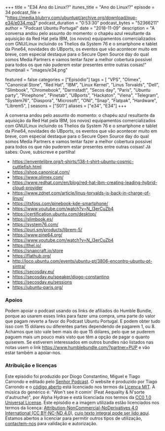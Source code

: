 +++
title = "E34 Ano do Linux!?"
itunes_title = "Ano do Linux!?"
episode = 34
podcast_file = "https://media.blubrry.com/ubuntupt/archive.org/download/pup-e34/e034.mp3"
podcast_duration = "0:53:30"
podcast_bytes = "52366211"
author = "Podcast Ubuntu Portugal"
date = "2018-11-09"
description = "A conversa andou pelo assunto do momento: o chapéu azul resultante da aquisição da Red Hat pela IBM, (os novos) equipamentos comercializados com GNU/Linux incluindo os Thelios da System 76 e o smartphone e tablet da Pine64, novidades do UBports, os eventos que vão acontecer muito em breve, com especial destaque para o Secure Open Source day do qual somos Media Partners e vamos tentar fazer a melhor cobertura possível para todos os que não puderem estar presentes entre outras coisas!"
thumbnail = "images/e34.png"

featured = false
categories = ["Episódio"]
tags = [
  "VPS",
  "Olimex",
  "Canonical Store",
  "Red Hat",
  "IBM",
  "Linux Kernel",
  "Linus Torvalds",
  "Dell",
  "Slimbook",
  "Chromebook",
  "Darmstadt",
  "Secos day",
  "Paris",
  "Ubuntu party",
  "Pinephone",
  "Pinetab",
  "UBports",
  "Hackaton",
  "Viena",
  "Telegram",
  "System76",
  "Diaspora",
  "Microsoft",
  "ONI",
  "Snap",
  "Flatpak",
  "Hardware",
  "Librem5",
]
seasons = ["S01"]
aliases = ["e34", "E34"]
+++

A conversa andou pelo assunto do momento: o chapéu azul resultante da aquisição da Red Hat pela IBM, (os novos) equipamentos comercializados com GNU/Linux incluindo os Thelios da System 76 e o smartphone e tablet da Pine64, novidades do UBports, os eventos que vão acontecer muito em breve, com especial destaque para o Secure Open Source day do qual somos Media Partners e vamos tentar fazer a melhor cobertura possível para todos os que não puderem estar presentes entre outras coisas!
Já sabes: Ouve, subscreve e partilha!

* https://enventelibre.org/t-shirts/138-t-shirt-ubuntu-cosmic-cuttlefish.html
* https://shop.canonical.com/
* https://www.olimex.com/
* https://www.redhat.com/en/blog/red-hat-ibm-creating-leading-hybrid-cloud-provider
* https://www.zdnet.com/article/linus-torvalds-is-back-in-charge-of-linux/
* https://itsfoss.com/pinebook-kde-smartphone/
* https://www.youtube.com/watch?v=N_l3erCuZb4
* https://certification.ubuntu.com/desktop/
* https://slimbook.es/
* https://system76.com/
* https://puri.sm/products/librem-5/
* https://www.pine64.org/
* https://www.youtube.com/watch?v=N_l3erCuZb4
* https://thel.io/
* https://snapcraft.io/store
* https://flathub.org/
* http://loco.ubuntu.com/events/ubuntu-pt/3806-encontro-ubuntu-pt-sintra/
* https://secosday.eu/
* https://secosday.eu/speaker/diogo-constantino
* https://secosday.eu/sessions
* https://ubuntu-paris.org/


### Apoios
Podem apoiar o podcast usando os links de afiliados do Humble Bundle, porque ao usarem esses links para fazer uma compra, uma parte do valor que pagam reverte a favor do Podcast Ubuntu Portugal.
E podem obter tudo isso com 15 dólares ou diferentes partes dependendo de pagarem 1, ou 8.
Achamos que isto vale bem mais do que 15 dólares, pelo que se puderem paguem mais um pouco mais visto que têm a opção de pagar o quanto quiserem.
Se estiverem interessados em outros bundles não listados nas notas usem o link https://www.humblebundle.com/?partner=PUP e vão estar também a apoiar-nos.

### Atribuição e licenças
Este episódio foi produzido por Diogo Constantino, Miguel e Tiago Carrondo e editado pelo [Senhor Podcast](https://senhorpodcast.pt/).
O website é produzido por Tiago Carrondo e o [código aberto](https://gitlab.com/podcastubuntuportugal/website) está licenciado nos termos da [Licença MIT](https://gitlab.com/podcastubuntuportugal/website/main/LICENSE).
A música do genérico é: "Won't see it comin' (Feat Aequality & N'sorte d'autruche)", por Alpha Hydrae e está licenciada nos termos da [CC0 1.0 Universal License](https://creativecommons.org/publicdomain/zero/1.0/).
Este episódio e a imagem utilizada estão licenciados nos termos da licença: [Attribution-NonCommercial-NoDerivatives 4.0 International (CC BY-NC-ND 4.0)](https://creativecommons.org/licenses/by-nc-nd/4.0/), [cujo texto integral pode ser lido aqui](https://creativecommons.org/licenses/by-nc-nd/4.0/legalcode). Estamos abertos a licenciar para permitir outros tipos de utilização, [contactem-nos](https://podcastubuntuportugal.org/contactos) para validação e autorização.

